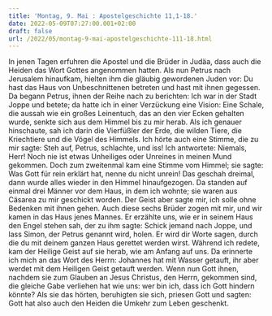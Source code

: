```yaml
---
title: 'Montag, 9. Mai : Apostelgeschichte 11,1-18.'
date: 2022-05-09T07:27:00.001+02:00
draft: false
url: /2022/05/montag-9-mai-apostelgeschichte-111-18.html
---
```


In jenen Tagen erfuhren die Apostel und die Brüder in Judäa, dass auch die Heiden das Wort Gottes angenommen hatten. Als nun Petrus nach Jerusalem hinaufkam, hielten ihm die gläubig gewordenen Juden vor: Du hast das Haus von Unbeschnittenen betreten und hast mit ihnen gegessen. Da begann Petrus, ihnen der Reihe nach zu berichten: Ich war in der Stadt Joppe und betete; da hatte ich in einer Verzückung eine Vision: Eine Schale, die aussah wie ein großes Leinentuch, das an den vier Ecken gehalten wurde, senkte sich aus dem Himmel bis zu mir herab. Als ich genauer hinschaute, sah ich darin die Vierfüßler der Erde, die wilden Tiere, die Kriechtiere und die Vögel des Himmels. Ich hörte auch eine Stimme, die zu mir sagte: Steh auf, Petrus, schlachte, und iss! Ich antwortete: Niemals, Herr! Noch nie ist etwas Unheiliges oder Unreines in meinen Mund gekommen. Doch zum zweitenmal kam eine Stimme vom Himmel; sie sagte: Was Gott für rein erklärt hat, nenne du nicht unrein! Das geschah dreimal, dann wurde alles wieder in den Himmel hinaufgezogen. Da standen auf einmal drei Männer vor dem Haus, in dem ich wohnte; sie waren aus Cäsarea zu mir geschickt worden. Der Geist aber sagte mir, ich solle ohne Bedenken mit ihnen gehen. Auch diese sechs Brüder zogen mit mir, und wir kamen in das Haus jenes Mannes. Er erzählte uns, wie er in seinem Haus den Engel stehen sah, der zu ihm sagte: Schick jemand nach Joppe, und lass Simon, der Petrus genannt wird, holen. Er wird dir Worte sagen, durch die du mit deinem ganzen Haus gerettet werden wirst. Während ich redete, kam der Heilige Geist auf sie herab, wie am Anfang auf uns. Da erinnerte ich mich an das Wort des Herrn: Johannes hat mit Wasser getauft, ihr aber werdet mit dem Heiligen Geist getauft werden. Wenn nun Gott ihnen, nachdem sie zum Glauben an Jesus Christus, den Herrn, gekommen sind, die gleiche Gabe verliehen hat wie uns: wer bin ich, dass ich Gott hindern könnte? Als sie das hörten, beruhigten sie sich, priesen Gott und sagten: Gott hat also auch den Heiden die Umkehr zum Leben geschenkt.